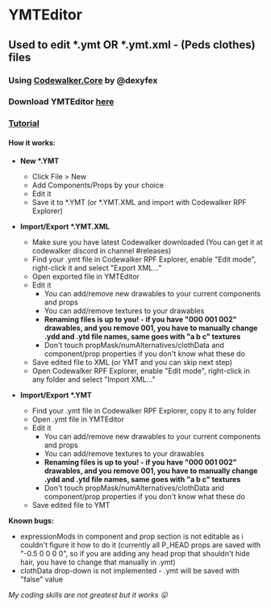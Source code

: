# YMTEditor
## Used to edit *.ymt OR *.ymt.xml - (Peds clothes) files
### Using [Codewalker.Core](https://github.com/dexyfex/CodeWalker) by @dexyfex
### Download YMTEditor [here](https://github.com/grzybeek/YMTEditor/releases) ###
### [Tutorial](https://forum.cfx.re/t/how-to-stream-clothes-and-props-as-addons-for-mp-freemode-models/3345474) ###


#### How it works: ####
* __New *.YMT__
	- Click File > New
	- Add Components/Props by your choice
	- Edit it
	- Save it to *.YMT (or *.YMT.XML and import with Codewalker RPF Explorer)

* __Import/Export *.YMT.XML__
    - Make sure you have latest Codewalker downloaded (You can get it at codewalker discord in channel #releases)
    - Find your .ymt file in Codewalker RPF Explorer, enable "Edit mode", right-click it and select "Export XML..."
    - Open exported file in YMTEditor
    - Edit it
        - You can add/remove new drawables to your current components and props
        - You can add/remove textures to your drawables
        - **Renaming files is up to you! - if you have "000 001 002" drawables, and you remove 001, you have to manually change .ydd and .ytd file names, same goes with "a b c" textures**
        - Don't touch propMask/numAlternatives/clothData and component/prop properties if you don't know what these do
    - Save edited file to XML (or YMT and you can skip next step)
    - Open Codewalker RPF Explorer, enable "Edit mode", right-click in any folder and select "Import XML..."

* __Import/Export *.YMT__
    - Find your .ymt file in Codewalker RPF Explorer, copy it to any folder
    - Open .ymt file in YMTEditor
    - Edit it
        - You can add/remove new drawables to your current components and props
        - You can add/remove textures to your drawables
        - **Renaming files is up to you! - if you have "000 001 002" drawables, and you remove 001, you have to manually change .ydd and .ytd file names, same goes with "a b c" textures**
        - Don't touch propMask/numAlternatives/clothData and component/prop properties if you don't know what these do
    - Save edited file to YMT

**Known bugs:**
  - expressionMods in component and prop section is not editable as i couldn't figure it how to do it (currently all P_HEAD props are saved with "-0.5 0 0 0 0", so if you are adding any head prop that shouldn't hide hair, you have to change that manually in .ymt)
  - clothData drop-down is not implemented - .ymt will be saved with "false" value

_My coding skills are not greatest but it works 😛_
